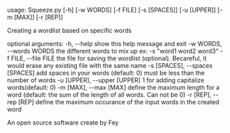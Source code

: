 usage: Squeeze.py [-h] [-w WORDS] [-f FILE] [-s [SPACES]] [-u [UPPER]]
                  [-m [MAX]] [-r [REP]]

Creating a wordlist based on specific words

optional arguments:
  -h, --help            show this help message and exit
  -w WORDS, --words WORDS
                        the different words to mix up ex: -s "word1 word2
                        word3"
  -f FILE, --file FILE  the file for saving the wordlist (optional).
                        Becareful, it would erase any existing file with the
                        same name
  -s [SPACES], --spaces [SPACES]
                        add spaces in your words (default: 0) must be less
                        than the number of words
  -u [UPPER], --upper [UPPER]
                        1 for adding capitalize words(default: 0)
  -m [MAX], --max [MAX]
                        define the maximum length for a word (default: the sum
                        of the length of all words. Can not be 0)
  -r [REP], --rep [REP]
                        define the maximum occurance of the input words in the
                        created word

An open source software create by Fey
